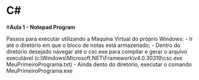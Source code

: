 # C#
#**Aula 1 - Notepad Program**
<p>
Passos para executar utilizando a Máquina Virtual do próprio Windows:
- Ir até o diretório em que o bloco de notas está armazenado;
- Dentro do diretório desejado navegar até o csc.exe para compilar e gerar o arquivo executável (c:\Windows\Microsoft.NET\Framework\v4.0.30319\csc.exe MeuPrimeiroPrograma.txt)
- Ainda dento do diretório, executar o comando MeuPrimeiroPrograma.exe
</p>
